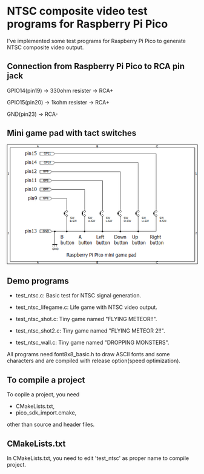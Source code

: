 # NTSC composite video test programs for Raspberry Pi Pico
I've implemented some test programs for Raspberry Pi Pico to generate NTSC composite video output.

## Connection from Raspberry Pi Pico to RCA pin jack
GPIO14(pin19) -> 330ohm resister -> RCA+

GPIO15(pin20) -> 1kohm resister -> RCA+

GND(pin23) -> RCA-

## Mini game pad with tact switches
![Mini game pad](pico_gamepad.png)

## Demo programs
* test_ntsc.c:  Basic test for NTSC signal generation.

* test_ntsc_lifegame.c:  Life game with NTSC video output.

* test_ntsc_shot.c:  Tiny game named "FLYING METEOR!!".

* test_ntsc_shot2.c:  Tiny game named "FLYING METEOR 2!!".

* test_ntsc_wall.c: Tiny game named "DROPPING MONSTERS".

All programs need font8x8_basic.h to draw ASCII fonts and some characters and are compiled with release option(speed optimization).

## To compile a project
To copile a project, you need

* CMakeLists.txt, 
* pico_sdk_import.cmake, 

other than source and header files.

## CMakeLists.txt
In CMakeLists.txt, you need to edit 'test_ntsc' as proper name to compile project.
